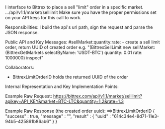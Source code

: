 I interface to Bittrex  to place a sell "limit" order in a specific market.
.../api/v1.1/market/selllimit
Make sure you have the proper permissions set on your API keys for this call to work.

Responsibilities: 
I build the api's url path, sign the request and parse the JSON response.

Public API and Key Messages:
#sellMarket:quantity:rate:  - create a sell limit order, return UUID of created order
   e.g. "(BittrexSellLimit new sellMarket: (BittrexGetMarkets selectByName: 'USDT-BTC') quantity: 0.01 rate: 1000000) inspect"
 
Collaborators: 
- BittrexLimitOrderID holds the returned UUID of the order


Internal Representation and Key Implementation Points:

Example Raw Request:
https://bittrex.com/api/v1.1/market/selllimit?apikey=API_KEY&market=BTC-LTC&quantity=1.2&rate=1.3    

Example Raw Response (the created order uuid):
==>BittrexLimitOrderID
{
	"success" : true,
	"message" : "",
	"result" : {
			"uuid" : "614c34e4-8d71-11e3-94b5-425861b86ab6"
		}
}